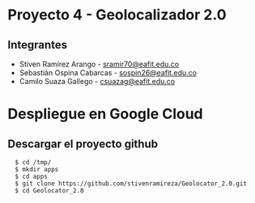 
# Proyecto 4 - Geolocalizador 2.0

## Integrantes 

- Stiven Ramírez Arango - sramir70@eafit.edu.co
- Sebastián Ospina Cabarcas - sospin26@eafit.edu.co
- Camilo Suaza Gallego - csuazag@eafit.edu.co

# Despliegue en Google Cloud

## Descargar el proyecto github

      $ cd /tmp/
      $ mkdir apps
      $ cd apps
      $ git clone https://github.com/stivenramireza/Geolocator_2.0.git
      $ cd Geolocator_2.0